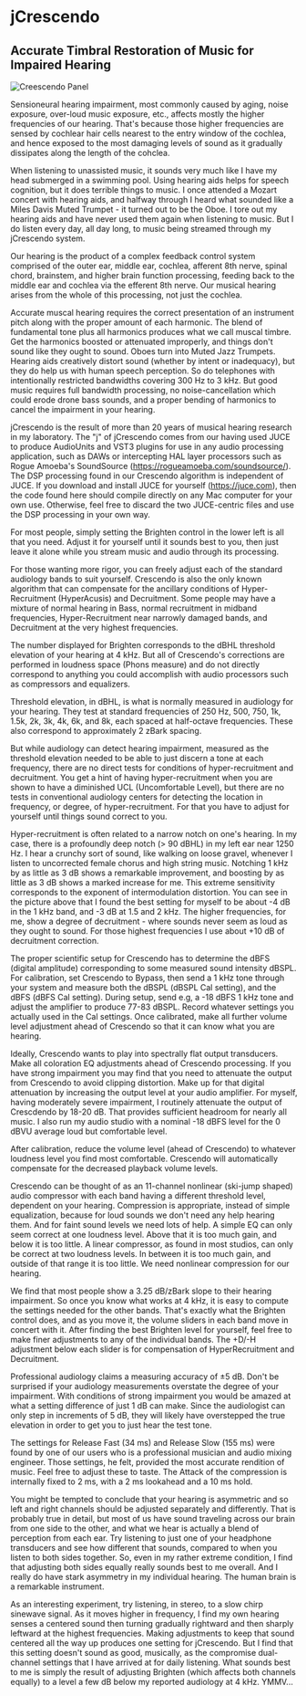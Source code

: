 # jCrescendo
Accurate Timbral Restoration of Music for Impaired Hearing
---
![Creescendo Panel](https://github.com/dbmcclain/jCrescendo/assets/3160577/fe14e249-e08f-48b6-a0a5-130a671edc7e)

Sensioneural hearing impairment, most commonly caused by aging, noise exposure, over-loud music exposure, etc., affects mostly the higher frequencies of our hearing. That's because those higher frequencies are sensed by cochlear hair cells nearest to the entry window of the cochlea, and hence exposed to the most damaging levels of sound as it gradually dissipates along the length of the cohclea. 

When listening to unassisted music, it sounds very much like I have my head submerged in a swimming pool. Using hearing aids helps for speech cognition, but it does terrible things to music. I once attended a Mozart concert with hearing aids, and halfway through I heard what sounded like a Miles Davis Muted Trumpet - it turned out to be the Oboe. I tore out my hearing aids and have never used them again when listening to music. But I do listen every day, all day long, to music being streamed through my jCrescendo system.

Our hearing is the product of a complex feedback control system comprised of the outer ear, middle ear, cochlea, afferent 8th nerve, spinal chord, brainstem, and higher brain function processing, feeding back to the middle ear and cochlea via the efferent 8th nerve. Our musical hearing arises from the whole of this processing, not just the cochlea.

Accurate muscal hearing requires the correct presentation of an instrument pitch along with the proper amount of each harmonic. The blend of fundamental tone plus all harmonics produces what we call muscal timbre. Get the harmonics boosted or attenuated improperly, and things don't sound like they ought to sound. Oboes turn into Muted Jazz Trumpets. Hearing aids creatively distort sound (whether by intent or inadequacy), but they do help us with human speech perception. So do telephones with intentionally restricted bandwidths covering 300 Hz to 3 kHz. But good music requires full bandwidth processing, no noise-cancellation which could erode drone bass sounds, and a proper bending of harmonics to cancel the impairment in your hearing.

jCrescendo is the result of more than 20 years of musical hearing research in my laboratory. The "j" of jCrescendo comes from our having used JUCE to produce AudioUnits and VST3 plugins for use in any audio processing application, such as DAWs or intercepting HAL layer processors such as Rogue Amoeba's SoundSource (https://rogueamoeba.com/soundsource/). The DSP processing found in our Crescendo algorithm is independent of JUCE. If you download and install JUCE for yourself (https://juce.com), then the code found here should compile directly on any Mac computer for your own use. Otherwise, feel free to discard the two JUCE-centric files and use the DSP processing in your own way.

For most people, simply setting the Brighten control in the lower left is all that you need. Adjust it for yourself until it sounds best to you, then just leave it alone while you stream music and audio through its processing.

For those wanting more rigor, you can freely adjust each of the standard audiology bands to suit yourself. Crescendo is also the only known algorithm that can compensate for the ancillary conditions of Hyper-Recruitment (HyperAcusis) and Decruitment. Some people may have a mixture of normal hearing in Bass, normal recruitment in midband frequencies, Hyper-Recruitment near narrowly damaged bands, and Decruitment at the very highest frequencies. 

The number displayed for Brighten corresponds to the dBHL threshold elevation of your hearing at 4 kHz. But all of Crescendo's corrections are performed in loudness space (Phons measure) and do not directly correspond to anything you could accomplish with audio processors such as compressors and equalizers.

Threshold elevation, in dBHL, is what is normally measured in audiology for your hearing. They test at standard frequencies of 250 Hz, 500, 750, 1k, 1.5k, 2k, 3k, 4k, 6k, and 8k, each spaced at half-octave frequencies. These also correspond to approximately 2 zBark spacing.

But while audiology can detect hearing impairment, measured as the threshold elevation needed to be able to just discern a tone at each frequency, there are no direct tests for conditions of hyper-recruitment and decruitment. You get a hint of having hyper-recruitment when you are shown to have a diminished UCL (Uncomfortable Level), but there are no tests in conventional audiology centers for detecting the location in frequency, or degree, of hyper-recruitment. For that you have to adjust for yourself until things sound correct to you.

Hyper-recruitment is often related to a narrow notch on one's hearing. In my case, there is a profoundly deep notch (> 90 dBHL) in my left ear near 1250 Hz. I hear a crunchy sort of sound, like walking on loose gravel, whenever I listen to uncorrected female chorus and high string music. Notching 1 kHz by as little as 3 dB shows a remarkable improvement, and boosting by as little as 3 dB shows a marked increase for me. This extreme sensitivity corresponds to the exponent of intermodulation distortion. You can see in the picture above that I found the best setting for myself to be about -4 dB in the 1 kHz band, and -3 dB at 1.5 and 2 kHz. The higher frequencies, for me, show a degree of decruitment - where sounds never seem as loud as they ought to sound. For those highest frequencies I use about +10 dB of decruitment correction.

The proper scientific setup for Crescendo has to determine the dBFS (digital amplitude) corresponding to some measured sound intensity dBSPL. For calibration, set Crescendo to Bypass, then send a 1 kHz tone through your system and measure both the dBSPL (dBSPL Cal setting), and the dBFS (dBFS Cal setting). During setup, send e.g, a -18 dBFS 1 kHz tone and adjust the amplifier to produce 77-83 dBSPL. Record whatever settings you actually used in the Cal settings. Once calibrated, make all further volume level adjustment ahead of Crescendo so that it can know what you are hearing.

Ideally, Crescendo wants to play into spectrally flat output transducers. Make all coloration EQ adjustments ahead of Crescendo processing. If you have strong impairment you may find that you need to attenuate the output from Crescendo to avoid clipping distortion. Make up for that digital attenuation by increasing the output level at your audio amplifier. For myself, having moderately severe impairment, I routinely attenuate the output of Crescdendo by 18-20 dB. That provides sufficient headroom for nearly all music. I also run my audio studio with a nominal -18 dBFS level for the 0 dBVU average loud but comfortable level. 

After calibration, reduce the volume level (ahead of Crescendo) to whatever loudness level you find most comfortable. Crescendo will automatically compensate for the decreased playback volume levels.

Crescendo can be thought of as an 11-channel nonlinear (ski-jump shaped) audio compressor with each band having a different threshold level, dependent on your hearing. Compression is appropriate, instead of simple equalization, because for loud sounds we don't need any help hearing them. And for faint sound levels we need lots of help. A simple EQ can only seem correct at one loudness level. Above that it is too much gain, and below it is too little. A linear compressor, as found in most studios, can only be correct at two loudness levels. In between it is too much gain, and outside of that range it is too little. We need nonlinear compression for our hearing.

We find that most people show a 3.25 dB/zBark slope to their hearing impairment. So once you know what works at 4 kHz, it is easy to compute the settings needed for the other bands. That's exactly what the Brighten control does, and as you move it, the volume sliders in each band move in concert with it. After finding the best Brighten level for yourself, feel free to make finer adjustments to any of the individual bands. The +D/-H adjustment below each slider is for compensation of HyperRecruitment and Decruitment.

Professional audiology claims a measuring accuracy of ±5 dB. Don't be surprised if your audiology measurements overstate the degree of your impairment. With conditions of strong impairment you would be amazed at what a setting difference of just 1 dB can make. Since the audiologist can only step in increments of 5 dB, they will likely have overstepped the true elevation in order to get you to just hear the test tone.

The settings for Release Fast (34 ms) and Release Slow (155 ms) were found by one of our users who is a professional musician and audio mixing engineer. Those settings, he felt, provided the most accurate rendition of music. Feel free to adjust these to taste. The Attack of the compression is internally fixed to 2 ms, with a 2 ms lookahead and a 10 ms hold.

You might be tempted to conclude that your hearing is asymmetric and so left and right channels should be adjusted separately and differently. That is probably true in detail, but most of us have sound traveling across our brain from one side to the other, and what we hear is actually a blend of perception from each ear. Try listening to just one of your headphone transducers and see how different that sounds, compared to when you listen to both sides together. So, even in my rather extreme condition, I find that adjusting both sides equally really sounds best to me overall. And I really do have stark asymmetry in my individual hearing. The human brain is a remarkable instrument.

As an interesting experiment, try listening, in stereo, to a slow chirp sinewave signal. As it moves higher in frequency, I find my own hearing senses a centered sound then turning gradually rightward and then sharply leftward at the highest frequencies. Making adjustments to keep that sound centered all the way up produces one setting for jCrescendo. But I find that this setting doesn't sound as good, musically, as the compromise dual-channel settings that I have arrived at for daily listening. What sounds best to me is simply the result of adjusting Brighten (which affects both channels equally) to a level a few dB below my reported audiology at 4 kHz. YMMV...
